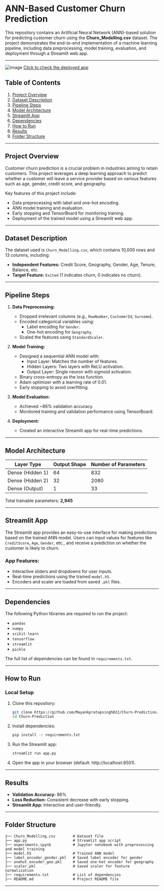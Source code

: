 # ANN-Based Customer Churn Prediction

This repository contains an Artificial Neural Network (ANN)-based solution for predicting customer churn using the **Churn_Modelling.csv** dataset. The project demonstrates the end-to-end implementation of a machine learning pipeline, including data preprocessing, model training, evaluation, and deployment through a Streamlit web app.

---

![image](https://github.com/user-attachments/assets/a742a76a-f51f-4584-bfbb-b49cdbeceb96)
[Click to check the deployed app](https://ann-churn-prediction-mayank.streamlit.app/)


## Table of Contents

1. [Project Overview](#project-overview)
2. [Dataset Description](#dataset-description)
3. [Pipeline Steps](#pipeline-steps)
4. [Model Architecture](#model-architecture)
5. [Streamlit App](#streamlit-app)
6. [Dependencies](#dependencies)
7. [How to Run](#how-to-run)
8. [Results](#results)
9. [Folder Structure](#folder-structure)


---

## Project Overview

Customer churn prediction is a crucial problem in industries aiming to retain customers. This project leverages a deep learning approach to predict whether a customer will leave a service provider based on various features such as age, gender, credit score, and geography.

Key features of this project include:

- Data preprocessing with label and one-hot encoding.
- ANN model training and evaluation.
- Early stopping and TensorBoard for monitoring training.
- Deployment of the trained model using a Streamlit web app.

---

## Dataset Description

The dataset used is `Churn_Modelling.csv`, which contains 10,000 rows and 13 columns, including:

- **Independent Features:** Credit Score, Geography, Gender, Age, Tenure, Balance, etc.
- **Target Feature:** `Exited` (1 indicates churn, 0 indicates no churn).

---

## Pipeline Steps

1. **Data Preprocessing:**
   - Dropped irrelevant columns (e.g., `RowNumber`, `CustomerId`, `Surname`).
   - Encoded categorical variables using:
     - Label encoding for `Gender`.
     - One-hot encoding for `Geography`.
   - Scaled the features using `StandardScaler`.

2. **Model Training:**
   - Designed a sequential ANN model with:
     - Input Layer: Matches the number of features.
     - Hidden Layers: Two layers with ReLU activation.
     - Output Layer: Single neuron with sigmoid activation.
   - Binary cross-entropy as the loss function.
   - Adam optimizer with a learning rate of 0.01.
   - Early stopping to avoid overfitting.

3. **Model Evaluation:**
   - Achieved ~86% validation accuracy.
   - Monitored training and validation performance using TensorBoard.

4. **Deployment:**
   - Created an interactive Streamlit app for real-time predictions.

---

## Model Architecture

| Layer Type      | Output Shape | Number of Parameters |
|------------------|--------------|-----------------------|
| Dense (Hidden 1) | 64           | 832                   |
| Dense (Hidden 2) | 32           | 2080                  |
| Dense (Output)   | 1            | 33                    |

Total trainable parameters: **2,945**

---

## Streamlit App

The Streamlit app provides an easy-to-use interface for making predictions based on the trained ANN model. Users can input values for features like `CreditScore`, `Age`, `Gender`, etc., and receive a prediction on whether the customer is likely to churn.

### App Features:
- Interactive sliders and dropdowns for user inputs.
- Real-time predictions using the trained `model.h5`.
- Encoders and scaler are loaded from saved `.pkl` files.

---

## Dependencies

The following Python libraries are required to run the project:

- `pandas`
- `numpy`
- `scikit-learn`
- `tensorflow`
- `streamlit`
- `pickle`

The full list of dependencies can be found in `requirements.txt`.

---

## How to Run

### Local Setup

1. Clone this repository:
   ```bash
   git clone https://github.com/Mayankpratapsingh022/Churn-Prediction.git
   cd Churn-Prediction
   ```

2. Install dependencies:
   ```bash
   pip install -r requirements.txt
   ```

3. Run the Streamlit app:
   ```bash
   streamlit run app.py
   ```

4. Open the app in your browser (default: http://localhost:8501).

---

## Results

- **Validation Accuracy:** 86%
- **Loss Reduction:** Consistent decrease with early stopping.
- **Streamlit App:** Interactive and user-friendly.

---

## Folder Structure

```
├── Churn_Modelling.csv        # Dataset file
├── app.py                     # Streamlit app script
├── experiments.ipynb          # Jupyter notebook with preprocessing and model training
├── model.h5                   # Trained ANN model
├── label_encoder_gender.pkl   # Saved label encoder for gender
├── onehot_encoder_geo.pkl     # Saved one-hot encoder for geography
├── scaler.pkl                 # Saved scaler for feature normalization
├── requirements.txt           # List of dependencies
├── README.md                  # Project README file
```

---

